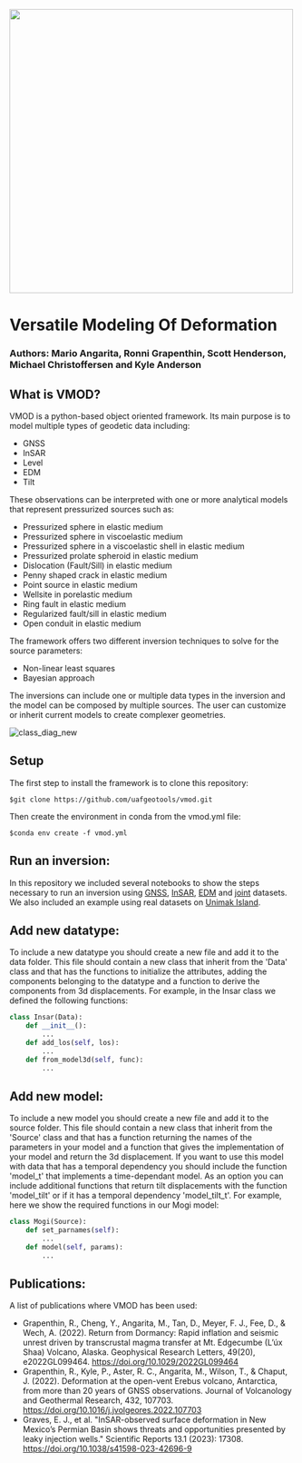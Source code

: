 [comment]: <> (<img src="https://github.com/uafgeotools/vmod/assets/16811978/297cecd1-78d6-4146-9f7a-fc1c623f1cbf" width="300">)
<img src="https://github.com/uafgeotools/vmod/assets/16811978/aaa335b6-5e03-41b3-ae65-b7c4edf113f5" width="500">

# Versatile Modeling Of Deformation

### Authors: Mario Angarita, Ronni Grapenthin, Scott Henderson, Michael Christoffersen and Kyle Anderson

## What is VMOD?

VMOD is a python-based object oriented framework. Its main purpose is to model multiple types of geodetic data including:

- GNSS
- InSAR
- Level
- EDM
- Tilt

These observations can be interpreted with one or more analytical models that represent pressurized sources such as:

- Pressurized sphere in elastic medium
- Pressurized sphere in viscoelastic medium
- Pressurized sphere in a viscoelastic shell in elastic medium
- Pressurized prolate spheroid in elastic medium
- Dislocation (Fault/Sill) in elastic medium
- Penny shaped crack in elastic medium
- Point source in elastic medium
- Wellsite in porelastic medium
- Ring fault in elastic medium
- Regularized fault/sill in elastic medium
- Open conduit in elastic medium

The framework offers two different inversion techniques to solve for the source parameters:

- Non-linear least squares
- Bayesian approach

The inversions can include one or multiple data types in the inversion and the model can be composed by multiple sources. The user can customize or inherit current models to create complexer geometries.

![class_diag_new](https://github.com/uafgeotools/vmod/assets/16811978/914866ca-d13c-4760-b556-2bd58ce757ba)

## Setup

The first step to install the framework is to clone this repository:

```console
$git clone https://github.com/uafgeotools/vmod.git
```

Then create the environment in conda from the vmod.yml file:

```console
$conda env create -f vmod.yml 
```

## Run an inversion:

In this repository we included several notebooks to show the steps necessary to run an inversion using [GNSS](dvd_gnss_low.ipynb), [InSAR](dvd_insar_low_off.ipynb), [EDM](example_synthetic_edm.ipynb) and [joint](dvd_joint_low.ipynb) datasets. We also included an example using real datasets on [Unimak Island](example_unimak_joint.ipynb).

## Add new datatype:

To include a new datatype you should create a new file and add it to the data folder. This file should contain a new class that inherit from the 'Data' class and that has the functions to initialize the attributes, adding the components belonging to the datatype and a function to derive the components from 3d displacements. For example, in the Insar class we defined the following functions:

```python
class Insar(Data):
    def __init__():
        ...
    def add_los(self, los):
        ...
    def from_model3d(self, func):
        ...
```

## Add new model:

To include a new model you should create a new file and add it to the source folder. This file should contain a new class that inherit from the 'Source' class and that has a function returning the names of the parameters in your model and a function that gives the implementation of your model and return the 3d displacement. If you want to use this model with data that has a temporal dependency you should include the function 'model_t' that implements a time-dependant model. As an option you can include additional functions that return tilt displacements with the function 'model_tilt' or if it has a temporal dependency 'model_tilt_t'. For example, here we show the required functions in our Mogi model:

```python
class Mogi(Source):
    def set_parnames(self):
        ...
    def model(self, params):
        ...
```

## Publications:

A list of publications where VMOD has been used:

- Grapenthin, R., Cheng, Y., Angarita, M., Tan, D., Meyer, F. J., Fee, D., & Wech, A. (2022). Return from Dormancy: Rapid inflation and seismic unrest driven by transcrustal magma transfer at Mt. Edgecumbe (L’úx Shaa) Volcano, Alaska. Geophysical Research Letters, 49(20), e2022GL099464. https://doi.org/10.1029/2022GL099464
- Grapenthin, R., Kyle, P., Aster, R. C., Angarita, M., Wilson, T., & Chaput, J. (2022). Deformation at the open-vent Erebus volcano, Antarctica, from more than 20 years of GNSS observations. Journal of Volcanology and Geothermal Research, 432, 107703. https://doi.org/10.1016/j.jvolgeores.2022.107703
- Graves, E. J., et al. "InSAR-observed surface deformation in New Mexico’s Permian Basin shows threats and opportunities presented by leaky injection wells." Scientific Reports 13.1 (2023): 17308. https://doi.org/10.1038/s41598-023-42696-9

